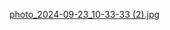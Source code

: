 [photo_2024-09-23_10-33-33 (2).jpg](https://github.com/YoucefBm94/ulearning_app_bloc_provider/blob/master/photo_2024-09-23_10-33-33%20(2).jpg?raw=true)
